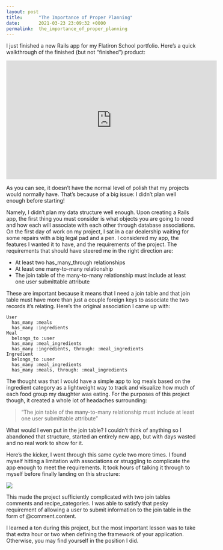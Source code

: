 ```yaml
---
layout: post
title:      "The Importance of Proper Planning"
date:       2021-03-23 23:09:32 +0000
permalink:  the_importance_of_proper_planning
---
```



I just finished a new Rails app for my Flatiron School portfolio. Here’s a quick walkthrough of the finished (but not “finished”) product:

<iframe width="560" height="315" src="https://www.youtube.com/embed/KBAYhbkEDSI" title="YouTube video player" frameborder="0" allow="accelerometer; autoplay; clipboard-write; encrypted-media; gyroscope; picture-in-picture" allowfullscreen></iframe>

As you can see, it doesn’t have the normal level of polish that my projects would normally have. That’s because of a big issue: I didn’t plan well enough before starting!

Namely, I didn’t plan my data structure well enough. Upon creating a Rails app, the first thing you must consider is what objects you are going to need and how each will associate with each other through database associations. On the first day of work on my project, I sat in a car dealership waiting for some repairs with a big legal pad and a pen. I considered my app, the features I wanted it to have, and the requirements of the project. The requirements that should have steered me in the right direction are:

* At least two has_many_through relationships
* At least one many-to-many relationship
* The join table of the many-to-many relationship must include at least one user submittable attribute

These are important because it means that I need a join table and that join table must have more than just a couple foreign keys to associate the two records it’s relating. Here’s the original association I came up with:

```
User
  has_many :meals
  has_many :ingredients
Meal
  belongs_to :user
  has_many :meal_ingredients
  has_many :ingredients, through: :meal_ingredients
Ingredient
  belongs_to :user
  has_many :meal_ingredients
  has_many :meals, through: :meal_ingredients
```
	
The thought was that I would have a simple app to log meals based on the ingredient category as a lightweight way to track and visualize how much of each food group my daughter was eating. For the purposes of this project though, it created a whole lot of headaches surrounding:

> “The join table of the many-to-many relationship must include at least one user submittable attribute”

What would I even put in the join table? I couldn’t think of anything so I abandoned that structure, started an entirely new app, but with days wasted and no real work to show for it.

Here’s the kicker, I went through this same cycle two more times. I found myself hitting a limitation with associations or struggling to complicate the app enough to meet the requirements. It took hours of talking it through to myself before finally landing on this structure:

![](https://miro.medium.com/max/1400/1*WDXEZ7q4TW2k1m5h4VmK1Q.png)

This made the project sufficiently complicated with two join tables comments and recipe_categories. I was able to satisfy that pesky requirement of allowing a user to submit information to the join table in the form of @comment.content.

I learned a ton during this project, but the most important lesson was to take that extra hour or two when defining the framework of your application. Otherwise, you may find yourself in the position I did.
